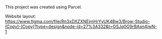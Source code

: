 This project was created using Parcel.

Website layout:
https://www.figma.com/file/Rn3xDXZXNEjmHrYyUK4Bw3/Brow-Studio-(Copy)-(Copy)?type=design&node-id=27%3A332&t=OSJq0G9rBAsn4iwN-1
